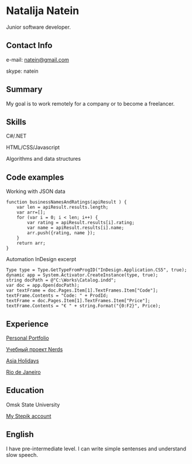 # Natalija Natein
Junior software developer.
## Contact Info
e-mail: natein@gmail.com

skype: natein

## Summary
My goal is to work remotely for a company or to become a freelancer.
## Skills
C#/.NET

HTML/CSS/Javascript

Algorithms and data structures

## Code examples
Working with JSON data

	function businessNamesAndRatings(apiResult ) {
	    var len = apiResult.results.length;
	    var arr=[];
	    for (var i = 0; i < len; i++) {
	        var rating = apiResult.results[i].rating;
	        var name = apiResult.results[i].name;
	        arr.push({rating, name });
	    }
	    return arr;
	}

Automation InDesign excerpt

	Type type = Type.GetTypeFromProgID("InDesign.Application.CS5", true);
	dynamic app = System.Activator.CreateInstance(type, true);
	string docPath = @"C:\Works\Catalog.indd";
    var doc = app.Open(docPath);
	var textFrame = doc.Pages.Item[1].TextFrames.Item["Code"];
    textFrame.Contents = "Code: " + ProdId;
	textFrame = doc.Pages.Item[1].TextFrames.Item["Price"];
    textFrame.Contents = "€ " + string.Format("{0:F2}", Price);

## Experience
[Personal Portfolio](https://codepen.io/natein/full/WrdBXm)

[Учебный проект Nerds](https://natein.github.io/Nerds/)

[Asia Holidays](https://codepen.io/natein/full/zoQyqe)

[Rio de Janeiro](https://codepen.io/natein/full/YpYYKY)


## Education
Omsk State University

[My Stepik account](https://stepik.org/users/18193127/)
## English
I have pre-intermediate level. I can write simple sentenses and understand slow speech.
